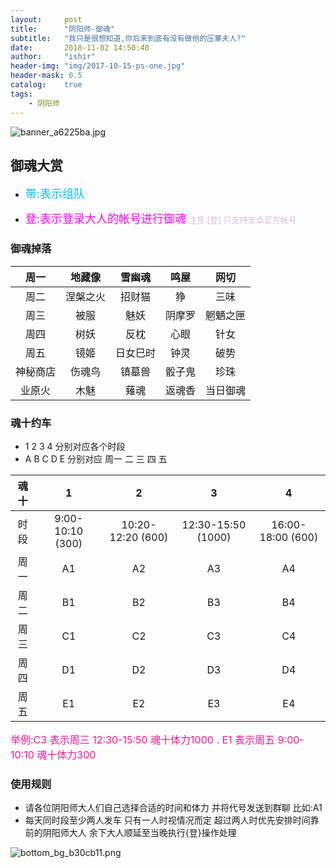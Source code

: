 ```yaml
---
layout:     post
title:      "阴阳师-御魂"
subtitle:   "我只是很想知道,你后来到底有没有做他的压寨夫人?"
date:       2018-11-02 14:50:40
author:     "ishir"
header-img: "img/2017-10-15-ps-one.jpg"
header-mask: 0.5
catalog:    true
tags:
    - 阴阳师
---
```

**<font size="5">  </font>**
<!--上标:º ¹ ² ³ ⁴⁵ ⁶ ⁷ ⁸ ⁹ ⁺ ⁻ ⁼ ⁽ ⁾ ⁿ ′ ½下标:₀ ₁ ₂ ₃ ₄ ₅ ₆ ₇ ₈ ₉ ₊ ₋ ₌ ₍ ₎
[<font size="2" color="#006666">包级函数</font>](#package)<p id = "package"></p>-->

![banner_a6225ba.jpg](https://upload-images.jianshu.io/upload_images/1074123-bb569e2a68bfdce7.jpg?imageMogr2/auto-orient/strip%7CimageView2/2/w/1240)
## 御魂大赏


- <font size="4" color="#00BFFF">带:表示组队</font>

- <font size="4" color="#FF00FF">登:表示登录大人的帐号进行御魂</font><font size="2" color="#D8BFD8"> 注意:[登] 只支持安卓官方帐号</font>

### 御魂掉落

|周一|地藏像|雪幽魂|鸣屋|网切|
|:-:|:-:|:-:|:-:| :-:|
|周二|涅槃之火|招财猫|狰|三味| 
|周三|被服|魅妖|阴摩罗|魍魉之匣|  
|周四|树妖|反枕|心眼|针女|
|周五|镜姬|日女巳时|钟灵|破势|
|神秘商店|伤魂鸟|镇墓兽|骰子鬼|珍珠|
|业原火|木魅|薙魂|返魂香|当日御魂|


### 魂十约车

- 1 2 3 4 分别对应各个时段
- A B C D E 分别对应 周一 二 三 四 五

|魂十|1|2|3|4|
|:-:|:-:|:-:|:-:| :-:|
|时段|9:00-10:10 (300)|10:20-12:20 (600)|12:30-15:50 (1000)|16:00-18:00 (600)|
|周一|A1|A2|A3|A4|  
|周二|B1|B2|B3|B4| 
|周三|C1|C2|C3|C4|  
|周四|D1|D2|D3|D4|
|周五|E1|E2|E3|E4|     

<font size="3" color="#FF1493">举例:C3 表示周三 12:30-15:50 魂十体力1000 . E1 表示周五 9:00-10:10 魂十体力300</font>
 

### 使用规则

- 请各位阴阳师大人们自己选择合适的时间和体力 并将代号发送到群聊 比如:A1
- 每天同时段至少两人发车 只有一人时视情况而定 超过两人时优先安排时间靠前的阴阳师大人 余下大人顺延至当晚执行{登}操作处理

![bottom_bg_b30cb11.png](https://upload-images.jianshu.io/upload_images/1074123-81b3b6a9955f269a.png?imageMogr2/auto-orient/strip%7CimageView2/2/w/1240)




